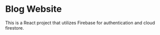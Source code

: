 # Blog Website


This is a React project that utilizes Firebase for authentication and cloud firestore.
